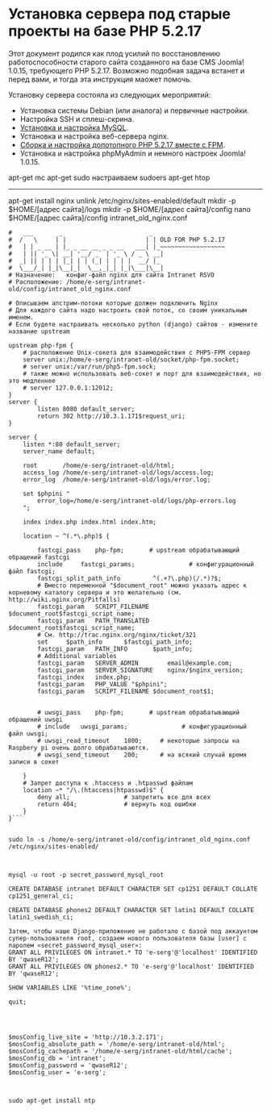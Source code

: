  # Установка сервера под старые проекты на базе PHP 5.2.17

Этот документ родился как плод усилий по восстановлению работоспособности старого сайта созданного на базе CMS Joomla! 1.0.15, требующего PHP 5.2.17. Возможно подобная задача встанет и перед вами, и тогда эта инструкция маожет помочь.

Установку сервера состояла из следующих мероприятий:

* Установка системы Debian (или аналога) и первичные настройки.
* Настройка SSH и сплеш-скрина.
* [Установка и настройка MySQL](install-and-adjust-MySQL-fоr-php-5.2.17.md).
* Установка и настройка веб-сервера nginx.
* [Сборка и настройка допотопного PHP 5.2.17 вместе с FPM](make-php-5.2.17-for-debian-jessie.md).
* Установка и настройка phpMyAdmin и немного настроек Joomla! 1.0.15.




apt-get mc
apt-get sudo
настраиваем sudoers
apt-get htop

--------
apt-get install nginx
unlink /etc/nginx/sites-enabled/default
mkdir -p $HOME/[адрес сайта]/logs
mkdir -p $HOME/[адрес сайта]/config
nano $HOME/[адрес сайта]/config intranet_old_nginx.conf

```Инструкция тут: http://help.ubuntu.ru/wiki/nginx-phpfpm
#   ___       _                        _
#  /   \     | |                      | | OLD FOR PHP 5.2.17
#   | | _ __ | |_ _ __ __ _ _ __   ___| |_~~~~~~~~~~~~~~~~~~
#   | || '_ \| __| '__/ _` | '_ \ / _ \ __|
#  _| || | | | |_| | | (_| | | | |  __/ |_
#  \___/_| |_|\__|_|  \__,_|_| |_|\___|\__|
# Назначение:   конфиг-файл nginx для сайта Intranet RSVO
# Расположение: /home/e-serg/intranet-old/config/intranet_old_nginx.conf

# Описываем апстрим-потоки которые должен подключить Nginx
# Для каждого сайта надо настроить свой поток, со своим уникальным именем.
# Если будете настраивать несколько python (django) сайтов - измените название upstream

upstream php-fpm {
    # расположение Unix-сокета для взаимодействия с PHP5-FPM сервер
    server unix:/home/e-serg/intranet-old/socket/php-fpm.socket;
    # server unix:/var/run/php5-fpm.sock;
    # также можно использовать веб-сокет и порт для взаимодействия, но это медленнее
    # server 127.0.0.1:12012;
}
server {
        listen 8080 default_server;
        return 302 http://10.3.1.171$request_uri;
}

server {
    listen *:80 default_server;
    server_name default;

    root       /home/e-serg/intranet-old/html;
    access_log /home/e-serg/intranet-old/logs/access.log;
    error_log  /home/e-serg/intranet-old/logs/error.log;

    set $phpini "
        error_log=/home/e-serg/intranet-old/logs/php-errors.log
    ";

    index index.php index.html index.htm;

    location ~ ^(.*\.php)$ {

        fastcgi_pass	php-fpm;       # upstream обрабатывающий обращений fastcgi
        include		fastcgi_params;               # конфигурационный файл fastcgi;
        fastcgi_split_path_info			^(.+?\.php)(/.*)?$;
        # Вместо переменной "$document_root" можно указать адрес к корневому каталогу сервера и это желательно (см. http://wiki.nginx.org/Pitfalls)
        fastcgi_param	SCRIPT_FILENAME		$document_root$fastcgi_script_name;
        fastcgi_param	PATH_TRANSLATED		$document_root$fastcgi_script_name;
        # См. http://trac.nginx.org/nginx/ticket/321
        set		$path_info		$fastcgi_path_info;
        fastcgi_param	PATH_INFO		$path_info;
        # Additional variables
        fastcgi_param	SERVER_ADMIN		email@example.com;
        fastcgi_param	SERVER_SIGNATURE	nginx/$nginx_version;
        fastcgi_index	index.php;
        fastcgi_param	PHP_VALUE "$phpini";
        fastcgi_param	SCRIPT_FILENAME $document_root$1;


        # uwsgi_pass	php-fpm;       # upstream обрабатывающий обращений uwsgi
        # include	uwsgi_params;               # конфигурационный файл uwsgi;
        # uwsgi_read_timeout	1800;     # некоторые запросы на Raspbery pi очень долго обрабатываются.
        # uwsgi_send_timeout	200;      # на всякий случай время записи в сокет

    }
    # Запрет доступа к .htaccess и .htpasswd файлам
    location ~* "/\.(htaccess|htpasswd)$" {
        deny all;               # запретить все для всех
        return 404;             # вернуть код ошибки
    }
}```


sudo ln -s /home/e-serg/intranet-old/config/intranet_old_nginx.conf /etc/nginx/sites-enabled/



mysql -u root -p secret_password_mysql_root

CREATE DATABASE intranet DEFAULT CHARACTER SET cp1251 DEFAULT COLLATE cp1251_general_ci;

CREATE DATABASE phones2 DEFAULT CHARACTER SET latin1 DEFAULT COLLATE latin1_swedish_ci;

Затем, чтобы наше Django-приложение не работало с базой под аккаунтом супер-пользователя root, создаем нового пользователя базы [user] с паролем «secret_password_mysql_user»:
GRANT ALL PRIVILEGES ON intranet.* TO 'e-serg'@'localhost' IDENTIFIED BY 'qwaseR12';
GRANT ALL PRIVILEGES ON phones2.* TO 'e-serg'@'localhost' IDENTIFIED BY 'qwaseR12';

SHOW VARIABLES LIKE '%time_zone%';

quit;




$mosConfig_live_site = 'http://10.3.2.171';
$mosConfig_absolute_path = '/home/e-serg/intranet-old/html';
$mosConfig_cachepath = '/home/e-serg/intranet-old/html/cache';
$mosConfig_db = 'intranet';
$mosConfig_password = 'qwaseR12';
$mosConfig_user = 'e-serg';



sudo apt-get install ntp


